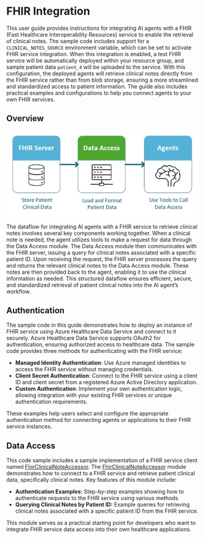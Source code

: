 # FHIR Integration

This user guide provides instructions for integrating AI agents with a FHIR (Fast Healthcare Interoperability Resources) service to enable the retrieval of clinical notes. The sample code includes support for a `CLINICAL_NOTES_SOURCE` environment variable, which can be set to activate FHIR service integration. When this integration is enabled, a test FHIR service will be automatically deployed within your resource group, and sample patient data `patient_4` will be uploaded to the service. With this configuration, the deployed agents will retrieve clinical notes directly from the FHIR service rather than from blob storage, ensuring a more streamlined and standardized access to patient information. The guide also includes practical examples and configurations to help you connect agents to your own FHIR services.

## Overview
![Solution Architecture](images/fhir_diagram.jpg)

The dataflow for integrating AI agents with a FHIR service to retrieve clinical notes involves several key components working together. When a clinical note is needed, the agent utilizes tools to make a request for data through the Data Access module. The Data Access module then communicates with the FHIR server, issuing a query for clinical notes associated with a specific patient ID. Upon receiving the request, the FHIR server processes the query and returns the relevant clinical notes to the Data Access module. These notes are then provided back to the agent, enabling it to use the clinical information as needed. This structured dataflow ensures efficient, secure, and standardized retrieval of patient clinical notes into the AI agent’s workflow.

## Authentication

The sample code in this guide demonstrates how to deploy an instance of FHIR service using Azure Healthcare Data Service and connect to it securely. Azure Healthcare Data Service supports OAuth2 for authentication, ensuring authorized access to healthcare data. The sample code provides three methods for authenticating with the FHIR service:  
   
- **Managed Identity Authentication**: Use Azure managed identities to access the FHIR service without managing credentials.  
- **Client Secret Authentication**: Connect to the FHIR service using a client ID and client secret from a registered Azure Active Directory application.  
- **Custom Authentication**: Implement your own authentication logic, allowing integration with your existing FHIR services or unique authentication requirements.  
   
These examples help users select and configure the appropriate authentication method for connecting agents or applications to their FHIR service instances.

## Data Access

This code sample includes a sample implementation of a FHIR service client named [FhirClinicalNoteAccessor](../src/data_models/fhir/fhir_clinical_note_accessor.py). The [FhirClinicalNoteAccessor](../src/data_models/fhir/fhir_clinical_note_accessor.py) module demonstrates how to connect to a FHIR service and retrieve patient clinical data, specifically clinical notes. Key features of this module include:  
   
- **Authentication Examples:** Step-by-step examples showing how to authenticate requests to the FHIR service using various methods.  
- **Querying Clinical Notes by Patient ID:** Example queries for retrieving clinical notes associated with a specific patient ID from the FHIR service.  
   
This module serves as a practical starting point for developers who want to integrate FHIR service data access into their own healthcare applications.
